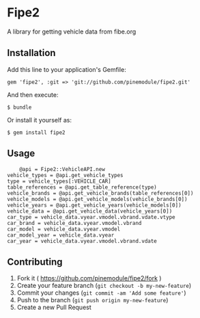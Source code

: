 # Fipe2

A library for getting vehicle data from fibe.org

## Installation

Add this line to your application's Gemfile:

    gem 'fipe2', :git => 'git://github.com/pinemodule/fipe2.git'

And then execute:

    $ bundle

Or install it yourself as:

    $ gem install fipe2

## Usage

    	@api = Fipe2::VehicleAPI.new
	vehicle_types = @api.get_vehicle_types
	type = vehicle_types[:VEHICLE_CAR]
	table_references = @api.get_table_reference(type)
	vehicle_brands = @api.get_vehicle_brands(table_references[0])
	vehicle_models = @api.get_vehicle_models(vehicle_brands[0])
	vehicle_years = @api.get_vehicle_years(vehicle_models[0])
	vehicle_data = @api.get_vehicle_data(vehicle_years[0])
	car_type = vehicle_data.vyear.vmodel.vbrand.vdate.vtype
	car_brand = vehicle_data.vyear.vmodel.vbrand
	car_model = vehicle_data.vyear.vmodel
	car_model_year = vehicle_data.vyear
	car_year = vehicle_data.vyear.vmodel.vbrand.vdate
	
## Contributing

1. Fork it ( https://github.com/pinemodule/fipe2/fork )
2. Create your feature branch (`git checkout -b my-new-feature`)
3. Commit your changes (`git commit -am 'Add some feature'`)
4. Push to the branch (`git push origin my-new-feature`)
5. Create a new Pull Request
